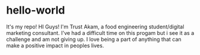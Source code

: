 # hello-world
It's my repo!
HI Guys!
I'm Trust Akam, a food engineering student/digital marketing consultant.
I've had a difficult time on this progam but i see it as a challenge and am not giving up.
I love being a part of anything that can make a positive impact in peoples lives.
